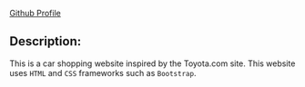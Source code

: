 [Github Profile](https://github.com/raycastillo3)

## Description: 
This is a car shopping website inspired by the Toyota.com site. This website uses `HTML` and `CSS` frameworks such as `Bootstrap`.  